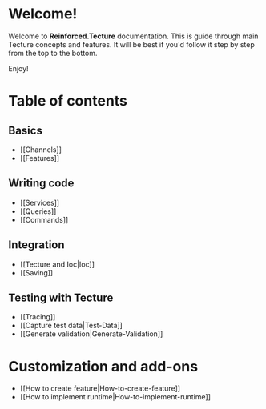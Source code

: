 # Welcome!

Welcome to **Reinforced.Tecture** documentation. This is guide through main Tecture concepts and features. It will be best if you'd follow it step by step from the top to the bottom.

Enjoy!

# Table of contents

## Basics
 - [[Channels]]
 - [[Features]]
## Writing code
 - [[Services]]
 - [[Queries]]
 - [[Commands]]
## Integration
 - [[Tecture and Ioc|Ioc]]
 - [[Saving]]
## Testing with Tecture
 - [[Tracing]]
 - [[Capture test data|Test-Data]]
 - [[Generate validation|Generate-Validation]]
# Customization and add-ons
 - [[How to create feature|How-to-create-feature]] 
 - [[How to implement runtime|How-to-implement-runtime]] 
